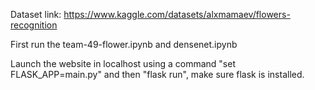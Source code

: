 Dataset link: https://www.kaggle.com/datasets/alxmamaev/flowers-recognition

First run the team-49-flower.ipynb and densenet.ipynb

Launch the website in localhost using a command "set FLASK_APP=main.py" and then "flask run", make sure flask is installed.

